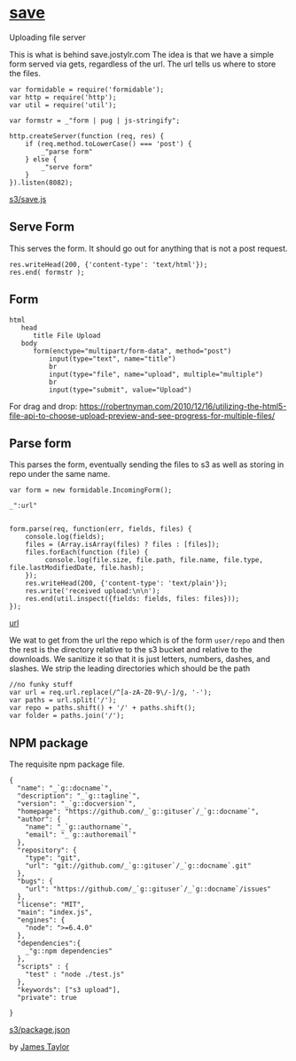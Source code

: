 
# [save](# "version: 0.1.0; saving files to s3")

Uploading file server

This is what is behind save.jostylr.com  The idea is that we have a simple form served via gets, regardless of the url. The url tells us where to store the files. 

    var formidable = require('formidable');
    var http = require('http');
    var util = require('util');
    
    var formstr = _"form | pug | js-stringify";
    
    http.createServer(function (req, res) {
        if (req.method.toLowerCase() === 'post') {
            _"parse form"
        } else {
            _"serve form"
        }
    }).listen(8082);
    
[s3/save.js](# "save: | jshint")
    
    
## Serve Form

This serves the form. It should go out for anything that is not a post request. 

    res.writeHead(200, {'content-type': 'text/html'});
    res.end( formstr );
    
## Form

    html
       head
          title File Upload
       body
          form(enctype="multipart/form-data", method="post")
              input(type="text", name="title")
              br
              input(type="file", name="upload", multiple="multiple")
              br
              input(type="submit", value="Upload")
              
For drag and drop:  https://robertnyman.com/2010/12/16/utilizing-the-html5-file-api-to-choose-upload-preview-and-see-progress-for-multiple-files/
    
## Parse form

This parses the form, eventually sending the files to s3 as well as storing in repo under the same name. 

    var form = new formidable.IncomingForm();
    
    _":url"

    
    form.parse(req, function(err, fields, files) {
        console.log(fields);
        files = (Array.isArray(files) ? files : [files]);
        files.forEach(function (file) {
             console.log(file.size, file.path, file.name, file.type, file.lastModifiedDate, file.hash);
        });
        res.writeHead(200, {'content-type': 'text/plain'});
        res.write('received upload:\n\n');
        res.end(util.inspect({fields: fields, files: files}));
    });
    
[url]()


We wat to get from the url the repo which is of the form `user/repo` and then the rest is the directory relative to the s3 bucket and relative to the downloads. We sanitize it so that it is just letters, numbers, dashes, and slashes. We strip the leading directories which should be the path

    //no funky stuff
    var url = req.url.replace(/^[a-zA-Z0-9\/-]/g, '-');
    var paths = url.split('/');
    var repo = paths.shift() + '/' + paths.shift();
    var folder = paths.join('/');
    
    


## NPM package

The requisite npm package file. 

    {
      "name": "_`g::docname`",
      "description": "_`g::tagline`",
      "version": "_`g::docversion`",
      "homepage": "https://github.com/_`g::gituser`/_`g::docname`",
      "author": {
        "name": "_`g::authorname`",
        "email": "_`g::authoremail`"
      },
      "repository": {
        "type": "git",
        "url": "git://github.com/_`g::gituser`/_`g::docname`.git"
      },
      "bugs": {
        "url": "https://github.com/_`g::gituser`/_`g::docname`/issues"
      },
      "license": "MIT",
      "main": "index.js",
      "engines": {
        "node": ">=6.4.0"
      },
      "dependencies":{
        _"g::npm dependencies"
      },
      "scripts" : { 
        "test" : "node ./test.js"
      },
      "keywords": ["s3 upload"],
      "private": true

    }


[s3/package.json](# "save:")


by [James Taylor](https://github.com/jostylr "npminfo: jostylr@gmail.com ; 
    deps: formidable 1.0.17")
